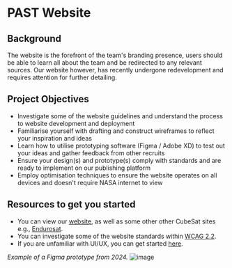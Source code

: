 # PAST Website
## Background
The website is the forefront of the team's branding presence, users should be able to learn all about the team and be redirected to any relevant sources.
Our website however, has recently undergone redevelopment and  requires attention for further detailing.

## Project Objectives
- Investigate some of the website guidelines and understand the process to website development and deployment
- Familiarise yourself with drafting and construct wireframes to reflect your inspiration and ideas
- Learn how to utilise prototyping software (Figma / Adobe XD) to test out your ideas and gather feedback from other recruits
- Ensure your design(s) and prototype(s) comply with standards and are ready to implement on our publishing platform
- Employ optimisation techniques to ensure the website operates on all devices and doesn't require NASA internet to view

## Resources to get you started
- You can view our [website](perthaerospace.com), as well as some other other CubeSat sites e.g., [Endurosat](https://www.endurosat.com/).
- You can investigate some of the website standards within [WCAG 2.2](https://www.w3.org/TR/WCAG22/).
- If you are unfamiliar with UI/UX, you can get started [here](https://www.codecademy.com/learn/intro-to-ui-ux).


*Example of a Figma prototype from 2024.*
![image](https://github.com/user-attachments/assets/968e74be-1f2d-4ff4-9216-04c09b72d7e4)
